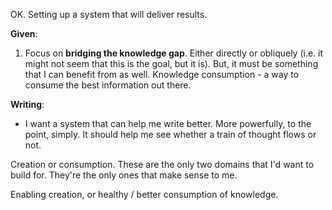 OK. Setting up a system that will deliver results.

**Given**:
1. Focus on **bridging the knowledge gap**. Either directly or obliquely (i.e. it might not seem that this is the goal, but it is). But, it must be something that I can benefit from as well. Knowledge consumption - a way to consume the best information out there.

**Writing**:
- I want a system that can help me write better. More powerfully, to the point, simply. It should help me see whether a train of thought flows or not.

Creation or consumption. These are the only two domains that I'd want to build for. They're the only ones that make sense to me.

Enabling creation, or healthy / better consumption of knowledge.


